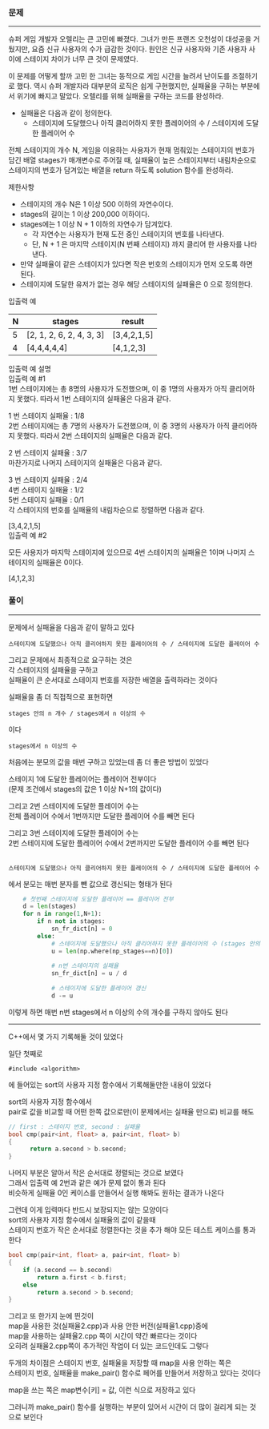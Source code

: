 ### 문제
***
슈퍼 게임 개발자 오렐리는 큰 고민에 빠졌다. 그녀가 만든 프랜즈 오천성이 대성공을 거뒀지만, 요즘 신규 사용자의 수가 급감한 것이다. 원인은 신규 사용자와 기존 사용자 사이에 스테이지 차이가 너무 큰 것이 문제였다.  

이 문제를 어떻게 할까 고민 한 그녀는 동적으로 게임 시간을 늘려서 난이도를 조절하기로 했다. 역시 슈퍼 개발자라 대부분의 로직은 쉽게 구현했지만, 실패율을 구하는 부분에서 위기에 빠지고 말았다. 오렐리를 위해 실패율을 구하는 코드를 완성하라.  
  
* 실패율은 다음과 같이 정의한다.  
  * 스테이지에 도달했으나 아직 클리어하지 못한 플레이어의 수 / 스테이지에 도달한 플레이어 수

전체 스테이지의 개수 N, 게임을 이용하는 사용자가 현재 멈춰있는 스테이지의 번호가 담긴 배열 stages가 매개변수로 주어질 때, 실패율이 높은 스테이지부터 내림차순으로 스테이지의 번호가 담겨있는 배열을 return 하도록 solution 함수를 완성하라.  

제한사항  
* 스테이지의 개수 N은 1 이상 500 이하의 자연수이다.
* stages의 길이는 1 이상 200,000 이하이다.
* stages에는 1 이상 N + 1 이하의 자연수가 담겨있다.
  * 각 자연수는 사용자가 현재 도전 중인 스테이지의 번호를 나타낸다.
  * 단, N + 1 은 마지막 스테이지(N 번째 스테이지) 까지 클리어 한 사용자를 나타낸다.
* 만약 실패율이 같은 스테이지가 있다면 작은 번호의 스테이지가 먼저 오도록 하면 된다.
* 스테이지에 도달한 유저가 없는 경우 해당 스테이지의 실패율은 0 으로 정의한다.
  
입출력 예

|N|	stages|	result|
|---|---|---|
|5|	[2, 1, 2, 6, 2, 4, 3, 3]|	[3,4,2,1,5]|
|4|	[4,4,4,4,4]|	[4,1,2,3]|

입출력 예 설명  
입출력 예 #1  
1번 스테이지에는 총 8명의 사용자가 도전했으며, 이 중 1명의 사용자가 아직 클리어하지 못했다. 따라서 1번 스테이지의 실패율은 다음과 같다.  

1 번 스테이지 실패율 : 1/8  
2번 스테이지에는 총 7명의 사용자가 도전했으며, 이 중 3명의 사용자가 아직 클리어하지 못했다. 따라서 2번 스테이지의 실패율은 다음과 같다.  
  
2 번 스테이지 실패율 : 3/7  
마찬가지로 나머지 스테이지의 실패율은 다음과 같다.  
  
3 번 스테이지 실패율 : 2/4  
4번 스테이지 실패율 : 1/2  
5번 스테이지 실패율 : 0/1  
각 스테이지의 번호를 실패율의 내림차순으로 정렬하면 다음과 같다.  
  
[3,4,2,1,5]  
입출력 예 #2  
  
모든 사용자가 마지막 스테이지에 있으므로 4번 스테이지의 실패율은 1이며 나머지 스테이지의 실패율은 0이다.  
  
[4,1,2,3]  


### 풀이
***
문제에서 실패율을 다음과 같이 말하고 있다  
```
스테이지에 도달했으나 아직 클리어하지 못한 플레이어의 수 / 스테이지에 도달한 플레이어 수
```
그리고 문제에서 최종적으로 요구하는 것은  
각 스테이지의 실패율을 구하고  
실패율이 큰 순서대로 스테이지 번호를 저장한 배열을 출력하라는 것이다  

실패율을 좀 더 직접적으로 표현하면
```
stages 안의 n 개수 / stages에서 n 이상의 수
```
이다  
```
stages에서 n 이상의 수
```
처음에는 분모의 값을 매번 구하고 있었는데 좀 더 좋은 방법이 있었다    
  
  
스테이지 1에 도달한 플레이어는 플레이어 전부이다  
(문제 조건에서 stages의 값은 1 이상 N+1의 값이다)  
  
그리고 2번 스테이지에 도달한 플레이어 수는  
전체 플레이어 수에서 1번까지만 도달한 플레이어 수를 빼면 된다  
  
그리고 3번 스테이지에 도달한 플레이어 수는  
2번 스테이지에 도달한 플레이어 수에서 2번까지만 도달한 플레이어 수를 빼면 된다
</br>
</br>
  
```
스테이지에 도달했으나 아직 클리어하지 못한 플레이어의 수 / 스테이지에 도달한 플레이어 수
```
에서 분모는 매번 분자를 뺀 값으로 갱신되는 형태가 된다  
```python
    # 첫번째 스테이지에 도달한 플레이어 == 플레이어 전부
    d = len(stages)
    for n in range(1,N+1):
        if n not in stages:
            sn_fr_dict[n] = 0
        else:
            # 스테이지에 도달했으나 아직 클리어하지 못한 플레이어의 수 (stages 안의 n 개수)
            u = len(np.where(np_stages==n)[0])
            
            # n번 스테이지의 실패율
            sn_fr_dict[n] = u / d
            
            # 스테이지에 도달한 플레이어 갱신
            d -= u
```
이렇게 하면 매번 n번 stages에서 n 이상의 수의 개수를 구하지 않아도 된다  


***
C++에서 몇 가지 기록해둘 것이 있었다  

일단 첫째로
```
#include <algorithm>
```  

에 들어있는 sort의 사용자 지정 함수에서 기록해둘만한 내용이 있었다  
  
sort의 사용자 지정 함수에서  
pair로 값을 비교할 때 어떤 한쪽 값으로만(이 문제에서는 실패율 만으로) 비교를 해도  
```C++
// first : 스테이지 번호, second : 실패율
bool cmp(pair<int, float> a, pair<int, float> b)
{
      return a.second > b.second;
}

```
나머지 부분은 알아서 작은 순서대로 정렬되는 것으로 보였다  
그래서 입출력 예 2번과 같은 예가 문제 없이 통과 된다  
비슷하게 실패율 0인 케이스를 만들어서 실행 해봐도 원하는 결과가 나온다  

그런데 이게 입력마다 반드시 보장되지는 않는 모양이다  
sort의 사용자 지정 함수에서 실패율의 값이 같을때  
스테이지 번호가 작은 순서대로 정렬한다는 것을 추가 해야 모든 테스트 케이스를 통과한다  
```c++
bool cmp(pair<int, float> a, pair<int, float> b)
{
    if (a.second == b.second)
        return a.first < b.first;
    else
        return a.second > b.second;
}
```
  
그리고 또 한가지 눈에 띈것이    
map을 사용한 것(실패율2.cpp)과 사용 안한 버전(실패율1.cpp)중에   
map을 사용하는 실패율2.cpp 쪽이 시간이 약간 빠르다는 것이다  
오히려 실패율2.cpp쪽이 추가적인 작업이 더 있는 코드인데도 그렇다  

두개의 차이점은 스테이지 번호, 실패율을 저장할 때 map을 사용 안하는 쪽은  
스테이지 번호, 실패율을 make_pair() 함수로 페어를 만들어서 저장하고 있다는 것이다    
  
map을 쓰는 쪽은 map변수[키] = 값, 이런 식으로 저장하고 있다  
  
그러니까 make_pair() 함수를 실행하는 부분이 있어서 시간이 더 많이 걸리게 되는 것으로 보인다  










